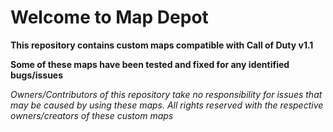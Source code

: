 # Welcome to Map Depot
**This repository contains custom maps compatible with Call of Duty v1.1**

**Some of these maps have been tested and fixed for any identified bugs/issues**

*Owners/Contributors of this repository take no responsibility for issues that may be caused by using these maps. All rights reserved with the respective owners/creators of these custom maps*
